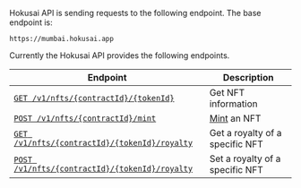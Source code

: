 Hokusai API is sending requests to the following endpoint. The base endpoint is:
```
https://mumbai.hokusai.app
```

Currently the Hokusai API provides the following endpoints.

|Endpoint|Description|
|--|--|
|[`GET /v1/nfts/{contractId}/{tokenId}`](nft/get)|Get NFT information|
|[`POST /v1/nfts/{contractId}/mint`](nft/mint)|[Mint](glosarry#Mint) an NFT|
|[`GET /v1/nfts/{contractId}/{tokenId}/royalty`](royalty/get)|Get a royalty of a specific NFT|
|[`POST /v1/nfts/{contractId}/{tokenId}/royalty`](royalty/set)|Set a royalty of a specific NFT|